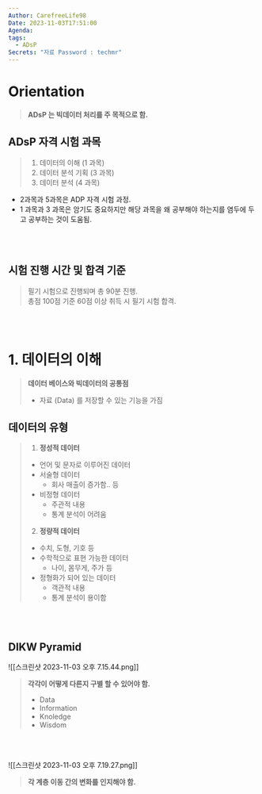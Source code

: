 ```yaml
---
Author: CarefreeLife98
Date: 2023-11-03T17:51:00
Agenda: 
tags:
  - ADsP
Secrets: "자료 Password : techmr"
---
```

# Orientation
> **ADsP 는 빅데이터 처리를 주 목적으로 함.**
## ADsP 자격 시험 과목
> 1. 데이터의 이해 (1 과목)
> 2. 데이터 분석 기획 (3 과목)
> 3. 데이터 분석 (4 과목)
- 2과목과 5과목은 ADP 자격 시험 과정.
- 1 과목과 3 과목은 암기도 중요하지만 해당 과목을 왜 공부해야 하는지를 염두에 두고 공부하는 것이 도움됨.

<br><br>
## 시험 진행 시간 및 합격 기준
> 필기 시험으로 진행되며 총 90분 진행.<br>
> 총점 100점 기준 60점 이상 취득 시 필기 시험 합격.

<br><br>

# 1. 데이터의 이해
> **데이터 베이스와 빅데이터의 공통점**
> - 자료 (Data) 를 저장할 수 있는 기능을 가짐

## 데이터의 유형
> 1. **정성적 데이터**
> 	- 언어 및 문자로 이루어진 데이터
> 	- 서술형 데이터
> 		- 회사 매출이 증가함.. 등
> 	- 비정형 데이터
> 		- 주관적 내용
> 		- 통계 분석이 어려움
> 2. **정량적 데이터**
> 	- 수치, 도형, 기호 등
> 	- 수학적으로 표현 가능한 데이터
> 		- 나이, 몸무게, 주가 등
> 	- 정형화가 되어 있는 데이터
> 		- 객관적 내용
> 		- 통계 분석이 용이함

<br><br>

## DIKW Pyramid
![[스크린샷 2023-11-03 오후 7.15.44.png]]
> **각각이 어떻게 다른지 구별 할 수 있어야 함.**
> - Data
> - Information
> - Knoledge
> - Wisdom

<br><br>

![[스크린샷 2023-11-03 오후 7.19.27.png]]
> **각 계층 이동 간의 변화를 인지해야 함.**

<br><br>
